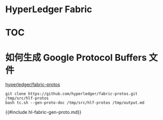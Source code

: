 # HyperLedger Fabric

# TOC
<!-- toc -->

# 如何生成 Google Protocol Buffers 文件

[hyperledger/fabric-protos](https://github.com/hyperledger/fabric-protos)

```shell
git clone https://github.com/hyperledger/fabric-protos.git /tmp/src/hlf-protos
bash tc.sh --gen-proto-doc /tmp/src/hlf-protos /tmp/output.md
```

{{#include hl-fabric-gen-proto.md}}